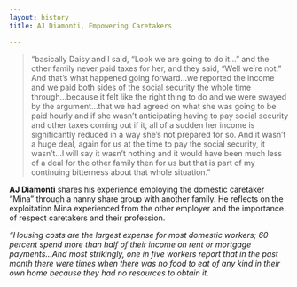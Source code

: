 ```yaml
---
layout: history
title: AJ Diamonti, Empowering Caretakers 

---
```

>“basically Daisy and I said, “Look we are going to do it…” and the other family never paid taxes for her, and they said, “Well we’re not.” And that’s what happened going forward...we reported the income and we paid both sides of the social security the whole time through...because it felt like the right thing to do and we were swayed by the argument...that we had agreed on what she was going to be paid hourly and if she wasn’t anticipating having to pay social security and other taxes coming out if it, all of a sudden her income is significantly reduced in a way she’s not prepared for so. And it wasn’t a huge deal, again for us at the time to pay the social security, it wasn’t…I will say it wasn’t nothing and it would have been much less of a deal for the other family then for us but that is part of my continuing bitterness about that whole situation.”


**AJ Diamonti** shares his experience employing the domestic caretaker “Mina” through a nanny share group with another family. He reflects on the exploitation Mina experienced from the other employer and the importance of respect caretakers and their profession.

*“Housing costs are the largest expense for most domestic workers; 60 percent spend more than half of their income on rent or mortgage payments...And most strikingly, one in five workers report that in the past month there were times when there was no food to eat of any kind in their own home because they had no resources to obtain it.*
